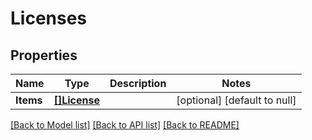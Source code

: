 # Licenses

## Properties
Name | Type | Description | Notes
------------ | ------------- | ------------- | -------------
**Items** | [**[]License**](License.md) |  | [optional] [default to null]

[[Back to Model list]](../README.md#documentation-for-models) [[Back to API list]](../README.md#documentation-for-api-endpoints) [[Back to README]](../README.md)


